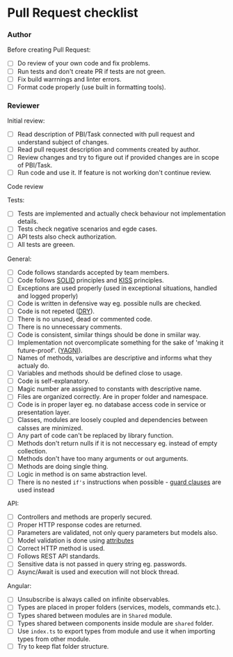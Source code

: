 # Pull Request checklist

### Author

Before creating Pull Request:
- [ ] Do review of your own code and fix problems.
- [ ] Run tests and don't create PR if tests are not green.
- [ ] Fix build warrnings and linter errors.
- [ ] Format code properly (use built in formatting tools).

### Reviewer

Initial review:
- [ ] Read description of PBI/Task connected with pull request and understand subject of changes.
- [ ] Read pull request description and comments created by author.
- [ ] Review changes and try to figure out if provided changes are in scope of PBI/Task.
- [ ] Run code and use it. If feature is not working don't continue review.

Code review

Tests:
- [ ] Tests are implemented and actually check behaviour not implementation details.
- [ ] Tests check negative scenarios and egde cases.
- [ ] API tests also check authorization.
- [ ] All tests are greeen.

General:
- [ ] Code follows standards accepted by team members.
- [ ] Code follows [SOLID](https://en.wikipedia.org/wiki/SOLID) principles and [KISS](https://en.wikipedia.org/wiki/KISS_principle) principles.
- [ ] Exceptions are used properly (used in exceptional situations, handled and logged properly)
- [ ] Code is written in defensive way eg. possible nulls are checked.
- [ ] Code is not repeted ([DRY](https://en.wikipedia.org/wiki/Don%27t_repeat_yourself)).
- [ ] There is no unused, dead or commented code.
- [ ] There is no unnecessary comments.
- [ ] Code is consistent, similar things should be done in smiilar way.
- [ ] Implementation not overcomplicate something for the sake of 'making it future-proof'. ([YAGNI](https://en.wikipedia.org/wiki/You_aren%27t_gonna_need_it)).
- [ ] Names of methods, varialbes are descriptive and informs what they actualy do.
- [ ] Variables and methods should be defined close to usage.
- [ ] Code is self-explanatory.
- [ ] Magic number are assigned to constants with descriptive name.
- [ ] Files are organized correctly. Are in proper folder and namespace.
- [ ] Code is in proper layer eg. no database access code in service or presentation layer.
- [ ] Classes, modules are loosely coupled and dependencies between calsses are minimized.
- [ ] Any part of code can't be replaced by library function.
- [ ] Methods don't return nulls if it is not neccessary eg. instead of empty collection.
- [ ] Methods don't have too many arguments or out arguments.
- [ ] Methods are doing single thing.
- [ ] Logic in method is on same abstraction level.
- [ ] There is no nested `if's` instructions when possible - [guard clauses](https://refactoring.guru/replace-nested-conditional-with-guard-clauses) are used instead

API:
- [ ] Controllers and methods are properly secured.
- [ ] Proper HTTP response codes are returned.
- [ ] Parameters are validated, not only query parameters but models also.
- [ ] Model validation is done using [attributes](https://docs.microsoft.com/en-us/aspnet/core/mvc/models/validation?view=aspnetcore-6.0#validation-attributes)
- [ ] Correct HTTP method is used.
- [ ] Follows REST API standards.
- [ ] Sensitive data is not passed in query string eg. passwords.
- [ ] Async/Await is used and execution will not block thread.

Angular:
- [ ] Unsubscribe is always called on infinite observables.
- [ ] Types are placed in proper folders (services, models, commands etc.).
- [ ] Types shared between modules are in `Shared` module.
- [ ] Types shared between components inside module are `shared` folder.
- [ ] Use `index.ts` to export types from module and use it when importing types from other module.
- [ ] Try to keep flat folder structure.
